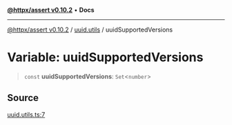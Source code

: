 [**@httpx/assert v0.10.2**](../../README.md) • **Docs**

***

[@httpx/assert v0.10.2](../../README.md) / [uuid.utils](../README.md) / uuidSupportedVersions

# Variable: uuidSupportedVersions

> `const` **uuidSupportedVersions**: `Set`\<`number`\>

## Source

[uuid.utils.ts:7](https://github.com/belgattitude/httpx/blob/9872a04f73c192beff5f4b4d63a156ff5269c00c/packages/assert/src/uuid.utils.ts#L7)
